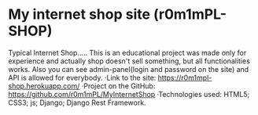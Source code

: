 # My internet shop site (r0m1mPL-SHOP)
Typical Internet Shop.....
This is an educational project was made only for experience and actually shop doesn't sell something, but all functionalities works. Also you can see admin-panel(login and password on the site) and API is allowed for everybody.
·Link to the site: https://r0m1mpl-shop.herokuapp.com/
·Project on the GitHub: https://github.com/r0m1mPL/MyInternetShop
·Technologies used: HTML5; CSS3; js; Django; Django Rest Framework.

